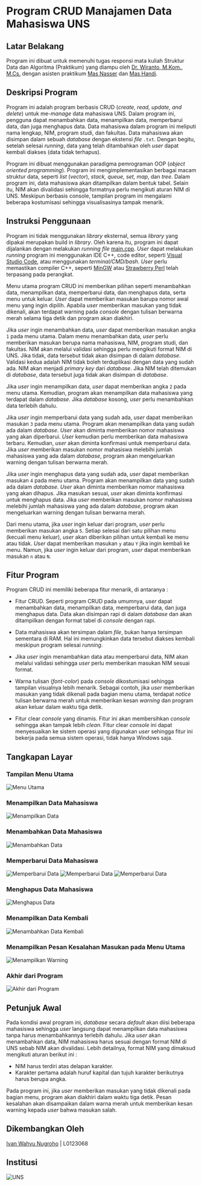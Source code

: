 # Program CRUD Manajamen Data Mahasiswa UNS

## Latar Belakang

Program ini dibuat untuk memenuhi tugas responsi mata kuliah Struktur Data dan Algoritma (Praktikum) yang diampu oleh [Dr. Wiranto, M.Kom., M.Cs.](https://if.fatisda.uns.ac.id/team/dr-wiranto-m-kom-mcs/) dengan asisten praktikum [Mas Nasser](https://www.instagram.com/mohammednassher/) dan [Mas Handi](https://www.instagram.com/wisle25/).

## Deskripsi Program

Program ini adalah program berbasis CRUD (_create, read, update, and delete_) untuk me-_manage_ data mahasiswa UNS. Dalam program ini, pengguna dapat menambahkan data, menampilkan data, memperbarui data, dan juga menghapus data. Data mahasiswa dalam program ini meliputi nama lengkap, NIM, program studi, dan fakultas. Data mahasiswa akan disimpan dalam sebuah _database_ dengan ekstensi _file_ `.txt`. Dengan begitu, setelah selesai _running_, data yang telah ditambahkan oleh _user_ dapat kembali diakses (data tidak terhapus).

Program ini dibuat menggunakan paradigma pemrograman OOP (_object oriented programming_). Program ini mengimplementasikan berbagai macam struktur data, seperti _list_ (_vector_), _stack, queue, set, map_, dan _tree_. Dalam program ini, data mahasiswa akan ditampilkan dalam bentuk tabel. Selain itu, NIM akan divalidasi sehingga formatnya perlu mengikuti aturan NIM di UNS. Meskipun berbasis console, tampilan program ini mengalami beberapa kostumisasi sehingga visualisasinya tampak menarik.

## Instruksi Penggunaan

Program ini tidak menggunakan _library_ eksternal, semua _library_ yang dipakai merupakan build in _library_. Oleh karena itu, program ini dapat dijalankan dengan melakukan _running_ _file_ [main.cpp](./main.cpp). _User_ dapat melakukan _running_ program ini menggunakan IDE C++, code editor, seperti [Visual Studio Code](https://code.visualstudio.com/), atau menggunakan _terminal/CMD/bash_. _User_ perlu memastikan compiler C++, seperti [MinGW](https://sourceforge.net/projects/mingw-w64/) atau [Strawberry Perl](https://strawberryperl.com/) telah terpasang pada perangkat.

Menu utama program CRUD ini memberikan pilihan seperti menambahkan data, menampilkan data, memperbarui data, dan menghapus data, serta menu untuk keluar. _User_ dapat memberikan masukan barupa nomor awal menu yang ingin dipilih. Apabila _user_ memberikan masukan yang tidak dikenali, akan terdapat warning pada _console_ dengan tulisan berwarna merah selama tiga detik dan program akan diakhiri.

Jika _user_ ingin menambahkan data, _user_ dapat memberikan masukan angka `1` pada menu utama. Dalam menu menambahkan data, _user_ perlu memberikan masukan berupa nama mahasiswa, NIM, program studi, dan fakultas. NIM akan melalui validasi sehingga perlu mengikuti format NIM di UNS. Jika tidak, data tersebut tidak akan disimpan di dalam _database_. Validasi kedua adalah NIM tidak boleh terduplikasi dengan data yang sudah ada. NIM akan menjadi _primary key_ dari _database_. Jika NIM telah ditemukan di _database_, data tersebut juga tidak akan disimpan di _database_.

Jika _user_ ingin menampilkan data, _user_ dapat memberikan angka `2` pada menu utama. Kemudian, program akan menampilkan data mahasiswa yang terdapat dalam _database_. Jika _database_ kosong, _user_ perlu menambahkan data terlebih dahulu.

Jika _user_ ingin memperbarui data yang sudah ada, _user_ dapat memberikan masukan `3` pada menu utama. Program akan menampilkan data yang sudah ada dalam _database_. _User_ akan diminta memberikan nomor mahasiswa yang akan diperbarui. _User_ kemudian perlu memberikan data mahasiswa terbaru. Kemudian, _user_ akan diminta konfirmasi untuk memperbarui data. Jika _user_ memberikan masukan nomor mahasiswa melebihi jumlah mahasiswa yang ada dalam _database_, program akan mengeluarkan warning dengan tulisan berwarna merah.

Jika _user_ ingin menghapus data yang sudah ada, _user_ dapat memberikan masukan `4` pada menu utama. Program akan menampilkan data yang sudah ada dalam _database_. _User_ akan diminta memberikan nomor mahasiswa yang akan dihapus. Jika masukan sesuai, _user_ akan diminta konfirmasi untuk menghapus data. Jika _user_ memberikan masukan nomor mahasiswa melebihi jumlah mahasiswa yang ada dalam _database_, program akan mengeluarkan warning dengan tulisan berwarna merah.

Dari menu utama, jika _user_ ingin keluar dari program, _user_ perlu memberikan masukan angka `5`. Setiap selesai dari satu pilihan menu (kecuali menu keluar), _user_ akan diberikan pilihan untuk kembali ke menu atau tidak. _User_ dapat memberikan masukan `y` atau `Y` jika ingin kembali ke menu. Namun, jika _user_ ingin keluar dari program, _user_ dapat memberikan masukan `n` atau `N`.

## Fitur Program

Program CRUD ini memiliki beberapa fitur menarik, di antaranya :

* Fitur CRUD. Seperti program CRUD pada umumnya, _user_ dapat menambahkan data, menampilkan data, memperbarui data, dan juga menghapus data. Data akan disimpan rapi di dalam _database_ dan akan ditampilkan dengan format tabel di _console_ dengan rapi.

* Data mahasiswa akan tersimpan dalam _file_, bukan hanya tersimpan sementara di RAM. Hal ini memungkinkan data tersebut diakses kembali meskipun program selesai _running_.

* Jika _user_ ingin menambahkan data atau memperbarui data, NIM akan melalui validasi sehingga _user_ perlu memberikan masukan NIM sesuai format.

* Warna tulisan (_font-color_) pada _console_ dikostumisasi sehingga tampilan visualnya lebih menarik. Sebagai contoh, jika _user_ memberikan masukan yang tidak dikenali pada bagian menu utama, terdapat _notice_ tulisan berwarna merah untuk memberikan kesan _warning_ dan program akan keluar dalam waktu tiga detik.

* Fitur clear _console_ yang dinamis. Fitur ini akan membersihkan _console_ sehingga akan tampak lebih _clean_. Fitur clear _console_ ini dapat menyesuaikan ke sistem operasi yang digunakan _user_ sehingga fitur ini bekerja pada semua sistem operasi, tidak hanya Windows saja.

## Tangkapan Layar

### Tampilan Menu Utama

![Menu Utama](./photo/main_menu.png)

### Menampilkan Data Mahasiswa

![Menampilkan Data](./photo/show_data.png)

### Menambahkan Data Mahasiswa

![Menambahkan Data](./photo/add_data.png)

### Memperbarui Data Mahasiswa

![Memperbarui Data](./photo/update_data1.png)
![Memperbarui Data](./photo/update_data2.png)
![Memperbarui Data](./photo/update_data3.png)

### Menghapus Data Mahasiswa

![Menghapus Data](./photo/delete_data.png)

### Menampilkan Data Kembali

![Menambahkan Data Kembali](./photo/show_data2.png)

### Menampilkan Pesan Kesalahan Masukan pada Menu Utama

![Menampilkan Warning](./photo/show_warning.png)

### Akhir dari Program

![Akhir dari Program](./photo/end_of_program.png)

## Petunjuk Awal

Pada kondisi awal program ini, _database_ secara _default_ akan diisi beberapa mahasiswa sehingga _user_ langsung dapat menampilkan data mahasiswa tanpa harus menambahkannya terlebih dahulu. Jika _user_ akan menambahkan data, NIM mahasiswa harus sesuai dengan format NIM di UNS sebab NIM akan divalidasi. Lebih detailnya, format NIM yang dimaksud mengikuti aturan berikut ini :

* NIM harus terdiri atas delapan karakter.
* Karakter pertama adalah huruf kapital dan tujuh karakter berikutnya harus berupa angka.

Pada program ini, jika _user_ memberikan masukan yang tidak dikenali pada bagian menu, program akan diakhiri dalam waktu tiga detik. Pesan kesalahan akan disampaikan dalam warna merah untuk memberikan kesan warning kepada _user_ bahwa masukan salah.

## Dikembangkan Oleh

[Ivan Wahyu Nugroho](https://instagram.com/ifwhy._) | L0123068

## Institusi

![UNS](./photo/uns.png)
